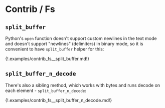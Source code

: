 # Contrib / Fs

## `split_buffer`

Python's `open` function doesn't support custom newlines in the text mode and
doesn't support "newlines" (delimiters) in binary mode, so it is convenient to
have `split_buffer` helper for this:

{!.examples/contrib_fs__split_buffer.md!}

## `split_buffer_n_decode`

There's also a sibling method, which works with bytes and runs decode on each
element - `split_buffer_n_decode`:

{!.examples/contrib_fs__split_buffer_n_decode.md!}

